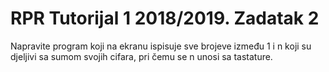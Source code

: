 # RPR Tutorijal 1 2018/2019. Zadatak 2

Napravite program koji na ekranu ispisuje sve brojeve između 1 i n koji su djeljivi sa sumom svojih cifara, pri čemu se n unosi sa tastature.
